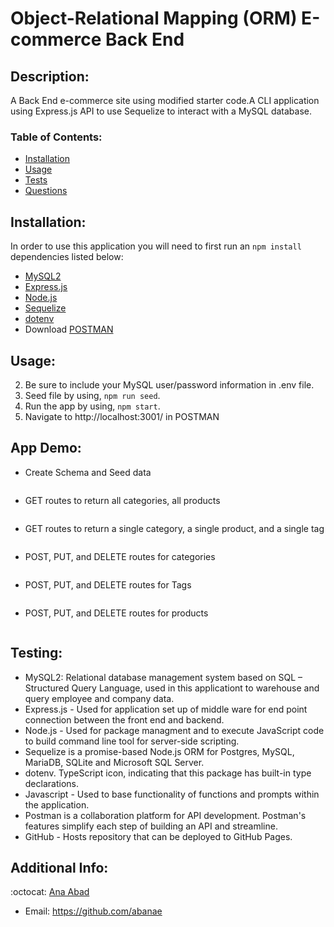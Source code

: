 # Object-Relational Mapping (ORM) E-commerce Back End

## Description:
A Back End e-commerce site using modified starter code.A CLI application using Express.js API to use Sequelize to interact with a MySQL database.
 

   ### Table of Contents:

   - [Installation](#installation)
   - [Usage](#usage)
   - [Tests](#testing)
   - [Questions](#additional-info)


## Installation:
  In order to use this application you will need to first run an `npm install` dependencies listed below:
- [MySQL2](https://www.npmjs.com/package/mysql2)
- [Express.js](https://expressjs.com/)
- [Node.js](https://nodejs.org/en/)
- [Sequelize](https://www.npmjs.com/package/sequelize)
- [dotenv](https://www.npmjs.com/package/dotenv)
- Download [POSTMAN](https://www.postman.com/)


## Usage:
2. Be sure to include your MySQL user/password information in .env file.  
3. Seed file by using, `npm run seed`. 
4. Run the app by using, `npm start`. 
5. Navigate to http://localhost:3001/ in POSTMAN


## App Demo:
- Create Schema and Seed data

![]()

- GET routes to return all categories, all products

![]()

- GET routes to return a single category, a single product, and a single tag

![]()

- POST, PUT, and DELETE routes for categories

![]()

- POST, PUT, and DELETE routes for Tags

![]()

- POST, PUT, and DELETE routes for products

![]()

 

## Testing:
- MySQL2: Relational database management system based on SQL – Structured Query Language, used in this applicationt to warehouse and query   employee and company data.
- Express.js - Used for application set up of middle ware for end point connection between the front end and backend.
- Node.js - Used for package managment and to execute JavaScript code to build command line tool for server-side scripting.
- Sequelize is a promise-based Node.js ORM for Postgres, MySQL, MariaDB, SQLite and Microsoft SQL Server.
- dotenv. TypeScript icon, indicating that this package has built-in type declarations.
- Javascript - Used to base functionality of functions and prompts within the application.
- Postman is a collaboration platform for API development. Postman's features simplify each step of building an API and streamline. 
- GitHub - Hosts repository that can be deployed to GitHub Pages. 



## Additional Info:
:octocat: [Ana Abad](https://github.com/abanae)
- Email: https://github.com/abanae 